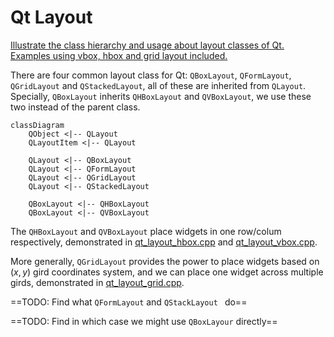 # Qt Layout

<u>Illustrate the class hierarchy and usage about layout classes of Qt. Examples using vbox, hbox and grid layout included.</u>

There are four common layout class for Qt: `QBoxLayout`, `QFormLayout`, `QGridLayout` and `QStackedLayout`, all of these are inherited from `QLayout`. Specially, `QBoxLayout` inherits `QHBoxLayout` and `QVBoxLayout`, we use these two instead of the parent class.

```mermaid
classDiagram
    QObject <|-- QLayout
    QLayoutItem <|-- QLayout
    
    QLayout <|-- QBoxLayout
    QLayout <|-- QFormLayout
    QLayout <|-- QGridLayout
	QLayout <|-- QStackedLayout
	
	QBoxLayout <|-- QHBoxLayout
	QBoxLayout <|-- QVBoxLayout
```

The `QHBoxLayout` and `QVBoxLayout` place widgets in one row/colum respectively, demonstrated in [qt_layout_hbox.cpp](__src__/qt_layout_hbox.cpp) and [qt_layout_vbox.cpp](__src__/qt_layout_vbox.cpp).

More generally, `QGridLayout` provides the power to place widgets based on $(x, y)$ gird coordinates system, and we can place one widget across multiple girds, demonstrated in [qt_layout_grid.cpp](__src__/qt_layout_grid.cpp).

==TODO: Find what `QFormLayout` and `QStackLayout ` do==

==TODO: Find in which case we might use `QBoxLayour` directly==

